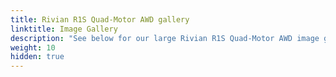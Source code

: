 ```yaml
---
title: Rivian R1S Quad-Motor AWD gallery
linktitle: Image Gallery
description: "See below for our large Rivian R1S Quad-Motor AWD image gallery. Click pictures for high-resolution versions."
weight: 10
hidden: true
---
```

<!-- markdownlint-disable MD033 -->
<object type="image/svg+xml" data="../modelnavigation.svg"></object>
<div class="pswp-gallery pswp-grid-container" id ="my-gallery">
<div class="pswp-grid-item">
<a href="https://media.evkx.net/multimedia/models/rivian/r1/r1s_quad-motor_awd/charging_1.jpg"
data-pswp-src="https://media.evkx.net/multimedia/models/rivian/r1/r1s_quad-motor_awd/charging_1.jpg"
data-pswp-width="2880"
data-pswp-height="1920" 
target="_blank">
<img src="https://media.evkx.net/multimedia/models/rivian/r1/r1s_quad-motor_awd/charging_1_xst.jpg" alt="Rivian R1S Quad-Motor AWD" width="200px" height="0px" />
</a>
</div>
<div class="pswp-grid-item">
<a href="https://media.evkx.net/multimedia/models/rivian/r1/r1s_quad-motor_awd/charging_2.jpg"
data-pswp-src="https://media.evkx.net/multimedia/models/rivian/r1/r1s_quad-motor_awd/charging_2.jpg"
data-pswp-width="2880"
data-pswp-height="1920" 
target="_blank">
<img src="https://media.evkx.net/multimedia/models/rivian/r1/r1s_quad-motor_awd/charging_2_xst.jpg" alt="Rivian R1S Quad-Motor AWD" width="200px" height="0px" />
</a>
</div>
<div class="pswp-grid-item">
<a href="https://media.evkx.net/multimedia/models/rivian/r1/r1s_quad-motor_awd/exterior_1.jpg"
data-pswp-src="https://media.evkx.net/multimedia/models/rivian/r1/r1s_quad-motor_awd/exterior_1.jpg"
data-pswp-width="2880"
data-pswp-height="1920" 
target="_blank">
<img src="https://media.evkx.net/multimedia/models/rivian/r1/r1s_quad-motor_awd/exterior_1_xst.jpg" alt="Rivian R1S Quad-Motor AWD" width="200px" height="0px" />
</a>
</div>
<div class="pswp-grid-item">
<a href="https://media.evkx.net/multimedia/models/rivian/r1/r1s_quad-motor_awd/exterior_2.jpg"
data-pswp-src="https://media.evkx.net/multimedia/models/rivian/r1/r1s_quad-motor_awd/exterior_2.jpg"
data-pswp-width="2880"
data-pswp-height="1920" 
target="_blank">
<img src="https://media.evkx.net/multimedia/models/rivian/r1/r1s_quad-motor_awd/exterior_2_xst.jpg" alt="Rivian R1S Quad-Motor AWD" width="200px" height="0px" />
</a>
</div>
<div class="pswp-grid-item">
<a href="https://media.evkx.net/multimedia/models/rivian/r1/r1s_quad-motor_awd/frunk_1.jpg"
data-pswp-src="https://media.evkx.net/multimedia/models/rivian/r1/r1s_quad-motor_awd/frunk_1.jpg"
data-pswp-width="2880"
data-pswp-height="1920" 
target="_blank">
<img src="https://media.evkx.net/multimedia/models/rivian/r1/r1s_quad-motor_awd/frunk_1_xst.jpg" alt="Rivian R1S Quad-Motor AWD" width="200px" height="0px" />
</a>
</div>
<div class="pswp-grid-item">
<a href="https://media.evkx.net/multimedia/models/rivian/r1/r1s_quad-motor_awd/main_1.jpg"
data-pswp-src="https://media.evkx.net/multimedia/models/rivian/r1/r1s_quad-motor_awd/main_1.jpg"
data-pswp-width="2880"
data-pswp-height="1920" 
target="_blank">
<img src="https://media.evkx.net/multimedia/models/rivian/r1/r1s_quad-motor_awd/main_1_xst.jpg" alt="Rivian R1S Quad-Motor AWD" width="200px" height="0px" />
</a>
</div>
<div class="pswp-grid-item">
<a href="https://media.evkx.net/multimedia/models/rivian/r1/r1s_quad-motor_awd/screens_1.jpg"
data-pswp-src="https://media.evkx.net/multimedia/models/rivian/r1/r1s_quad-motor_awd/screens_1.jpg"
data-pswp-width="1600"
data-pswp-height="1067" 
target="_blank">
<img src="https://media.evkx.net/multimedia/models/rivian/r1/r1s_quad-motor_awd/screens_1_xst.jpg" alt="Rivian R1S Quad-Motor AWD" width="200px" height="0px" />
</a>
</div>
<div class="pswp-grid-item">
<a href="https://media.evkx.net/multimedia/models/rivian/r1/r1s_quad-motor_awd/screens_2.jpg"
data-pswp-src="https://media.evkx.net/multimedia/models/rivian/r1/r1s_quad-motor_awd/screens_2.jpg"
data-pswp-width="1534"
data-pswp-height="1016" 
target="_blank">
<img src="https://media.evkx.net/multimedia/models/rivian/r1/r1s_quad-motor_awd/screens_2_xst.jpg" alt="Rivian R1S Quad-Motor AWD" width="200px" height="0px" />
</a>
</div>
<div class="pswp-grid-item">
<a href="https://media.evkx.net/multimedia/models/rivian/r1/r1s_quad-motor_awd/trunk_1.jpg"
data-pswp-src="https://media.evkx.net/multimedia/models/rivian/r1/r1s_quad-motor_awd/trunk_1.jpg"
data-pswp-width="1920"
data-pswp-height="1080" 
target="_blank">
<img src="https://media.evkx.net/multimedia/models/rivian/r1/r1s_quad-motor_awd/trunk_1_xst.jpg" alt="Rivian R1S Quad-Motor AWD" width="200px" height="0px" />
</a>
</div>
</div>
<script type="module">
  import PhotoSwipeLightbox from '/js/photoswipe-lightbox.esm.js';
    const lightbox = new PhotoSwipeLightbox({
       gallery: '#my-gallery',
        children: 'a',
        pswpModule: () => import('/js/photoswipe.esm.js')
    });
lightbox.init();
</script>
